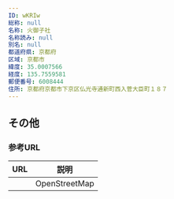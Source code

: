 ```yaml
---
ID: wKRIw
総称: null
名称: 火御子社
名称読み: null
別名: null
都道府県: 京都府
区域: 京都市
緯度: 35.0007566
経度: 135.7559581
郵便番号: 6008444
住所: 京都府京都市下京区仏光寺通新町西入菅大臣町１８７
---
```


## その他

### 参考URL

| URL | 説明          |
| --- | ------------- |
|     | OpenStreetMap |
